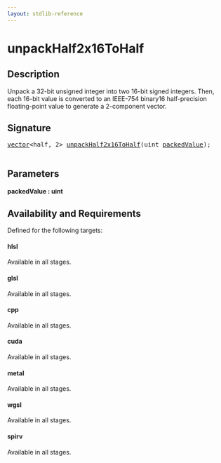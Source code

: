```yaml
---
layout: stdlib-reference
---
```


# unpackHalf2x16ToHalf

## Description

Unpack a 32-bit unsigned integer into two 16-bit signed integers.
Then, each 16-bit value is converted to an IEEE-754 binary16 half-precision
floating-point value to generate a 2-component vector.




## Signature 

<pre>
<a href="../types/vector/index.html" class="code_type">vector</a>&lt;<span class="code_keyword">half</span>, 2&gt; <a href="unpackhalf2x16tohalf-6eg.html">unpackHalf2x16ToHalf</a>(<span class="code_keyword">uint</span> <a href="unpackhalf2x16tohalf-6eg.html#decl-packedValue" class="code_param">packedValue</a>);

</pre>

## Parameters

####  <a id="decl-packedValue"></a>packedValue  : uint

## Availability and Requirements

Defined for the following targets:

#### hlsl
Available in all stages.

#### glsl
Available in all stages.

#### cpp
Available in all stages.

#### cuda
Available in all stages.

#### metal
Available in all stages.

#### wgsl
Available in all stages.

#### spirv
Available in all stages.



